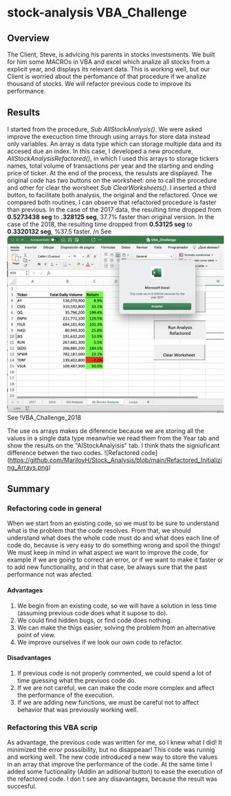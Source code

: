 # stock-analysis VBA_Challenge
##  Overview
 The Client, Steve,  is advicing his parents in stocks investsments. We built for him some MACROs in VBA and excel which analize all stocks from a explicit year, and displays its  relevant data. This is working well, but our Client is worried about   the perfomance of that procedure if we analize thousand of stocks. We will refactor previous code to improve its performance.
  
## Results
I started from the procedure, *Sub AllStockAnalysis()*. We were asked improve the execuction time through using arrays for store data instead only variables. An array is data type which can storage multiple data and its accesed due an index. In this case, I developed a new procedure, *AllStockAnalysisRefactored()*, in which  I used this arrays to storage tickers names, total volume of transactions per year and the starting and ending price of ticker. At the end of the process, the resulsts are displayed. The original code has two buttons on the worksheet: one  to call the procedure and other for clear the worsheet *Sub ClearWorksheets()*. I inserted a third button, to facilitate both analysis, the original and the refactored.
Once we compared both routines, I can observe that refactored procedure is faster than previous. In the case of the 2017 data, the resulting time  dropped from **0.5273438 seg** to  **.328125 seg**, 37.7% faster than original version. In the case of the 2018, the resulting time dropped from **0.53125 seg**  to  **0.3320132 seg**, %37.5 faster. /n
See ![Elpased time Refactored code](https://github.com/MariloyH/Stock_Analysis/blob/main/Resources/VBA_Challenge_2017.png) 
See !VBA_Challenge_2018

 The use os arrays makes de diferencie because we are storing all the values  in a single data type  meanwhie we read them from the Year tab and  show the results on the
 "AlStockAnalyisis" tab. I think thats the signiuficant difference betwen the two codes.
 ![Refactored code] (https://github.com/MariloyH/Stock_Analysis/blob/main/Refactored_Initializing_Arrays.png)
## Summary 
### Refactoring code in general 
When we start from an existing code, so  we must to be sure to understand what is the problem that the code resolves. From that, we should understand what does the whole code must do and what does each line of code do, because is very easy to do something wrong and spoil the things! We must keep in mind in what aspect we want to improve the code, for example if we are going to correct an error, or if we want to make it faster or to add new functionality, and in that case, be always sure that the past performance not was afected. 

#### Advantages
   1. We begin from an existing code, so we will have a solution in less time (assuming previous code does what it supose to do). 
   2. We could find hidden bugs, or find code does nothing. 
   3. We can make the thigs easier, solving the problem from an alternative point of view.  
   4. We improve ourselves if we look our own code to refactor. 
#### Disadvantages 
   1. If previous code is not properly commented, we could spend a lot of time guessing what the previuos code do.
   2. If we are not careful, we can make the code more complex and affect the performance of the execution.
   3. If we are adding new functions, we must be careful not to affect behavior that was previously working well. 
   
### Refactoring this VBA scrip
   As advantage, the previous code was written for me, so I knew what I did! It minimized the error posssibility, but no disappeaar!  This code was runnig and working well. The new code introduced a new way to store the values in an array  that improve the performance of the code. At the same time I added some fuctionality (Addin an aditional button) to ease the execution of the refactored code. I don´t see any disavantages, because the result was succesful. 
  
 

